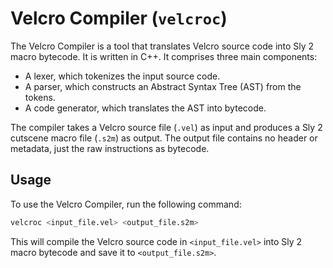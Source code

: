 # Velcro Compiler (`velcroc`)

The Velcro Compiler is a tool that translates Velcro source code into Sly 2 macro bytecode. It is written in C++. It comprises three main components:

* A lexer, which tokenizes the input source code.
* A parser, which constructs an Abstract Syntax Tree (AST) from the tokens.
* A code generator, which translates the AST into bytecode.

The compiler takes a Velcro source file (`.vel`) as input and produces a Sly 2 cutscene macro file (`.s2m`) as output. The output file contains no header or metadata, just the raw instructions as bytecode.

## Usage

To use the Velcro Compiler, run the following command:

```bash
velcroc <input_file.vel> <output_file.s2m>
```

This will compile the Velcro source code in `<input_file.vel>` into Sly 2 macro bytecode and save it to `<output_file.s2m>`.

